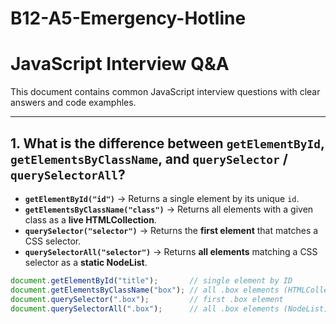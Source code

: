 # B12-A5-Emergency-Hotline

# JavaScript Interview Q&A

This document contains common JavaScript interview questions with clear answers and code examphles.

---

## 1. What is the difference between `getElementById`, `getElementsByClassName`, and `querySelector` / `querySelectorAll`?

- **`getElementById("id")`** → Returns a single element by its unique `id`.
- **`getElementsByClassName("class")`** → Returns all elements with a given class as a **live HTMLCollection**.
- **`querySelector("selector")`** → Returns the **first element** that matches a CSS selector.
- **`querySelectorAll("selector")`** → Returns **all elements** matching a CSS selector as a **static NodeList**.

```js
document.getElementById("title");       // single element by ID
document.getElementsByClassName("box"); // all .box elements (HTMLCollection)
document.querySelector(".box");         // first .box element
document.querySelectorAll(".box");      // all .box elements (NodeList)
